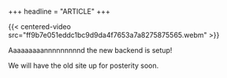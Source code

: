 +++
headline = "ARTICLE"
+++

{{< centered-video src="ff9b7e051eddc1bc9d9da4f7653a7a8275875565.webm" >}}


Aaaaaaaaannnnnnnnnd the new backend is setup!

We will have the old site up for posterity soon.
